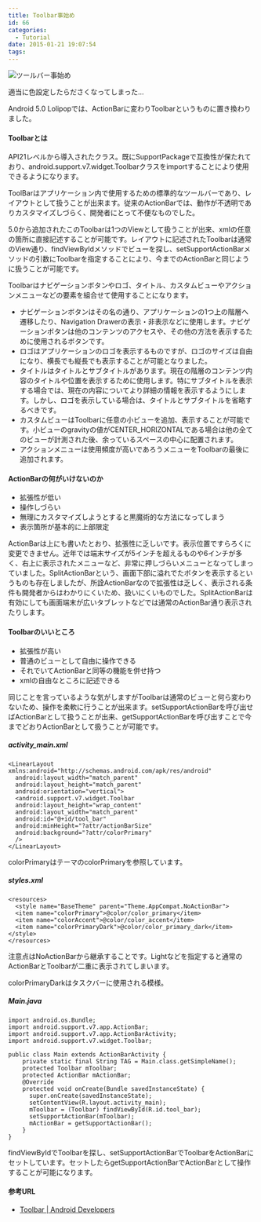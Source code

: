 ```yaml
---
title: Toolbar事始め
id: 66
categories:
  - Tutorial
date: 2015-01-21 19:07:54
tags:
---
```

![ツールバー事始め](/images/toolbar_eyecatch.png)

適当に色設定したらださくなってしまった...

Android 5.0 Lolipopでは、ActionBarに変わりToolbarというものに置き換わりました。

<!--more-->

#### Toolbarとは

API21レベルから導入されたクラス。既にSupportPackageで互換性が保たれており、android.support.v7.widget.Toolbarクラスをimportすることにより使用できるようになります。

ToolBarはアプリケーション内で使用するための標準的なツールバーであり、レイアウトとして扱うことが出来ます。従来のActionBarでは、動作が不透明でありカスタマイズしづらく、開発者にとって不便なものでした。

5.0から追加されたこのToolbarは1つのViewとして扱うことが出来、xmlの任意の箇所に直接記述することが可能です。レイアウトに記述されたToolbarは通常のView通り、findViewByIdメソッドでビューを探し、setSupportActionBarメソッドの引数にToolbarを指定することにより、今までのActionBarと同じように扱うことが可能です。

Toolbarはナビゲーションボタンやロゴ、タイトル、カスタムビューやアクションメニューなどの要素を組合せて使用することになります。

*   ナビゲーションボタンはその名の通り、アプリケーションの1つ上の階層へ遷移したり、Navigation Drawerの表示・非表示などに使用します。ナビゲーションボタンは他のコンテンツのアクセスや、その他の方法を表示するために使用されるボタンです。
*   ロゴはアプリケーションのロゴを表示するものですが、ロゴのサイズは自由になり、横長でも縦長でも表示することが可能となりました。
*   タイトルはタイトルとサブタイトルがあります。現在の階層のコンテンツ内容のタイトルや位置を表示するために使用します。特にサブタイトルを表示する場合では、現在の内容についてより詳細の情報を表示するようにします。しかし、ロゴを表示している場合は、タイトルとサブタイトルを省略するべきです。
*   カスタムビューはToolbarに任意の小ビューを追加、表示することが可能です。小ビューのgravityの値がCENTER_HORIZONTALである場合は他の全てのビューが計測された後、余っているスペースの中心に配置されます。
*   アクションメニューは使用頻度が高いであろうメニューをToolbarの最後に追加されます。

#### ActionBarの何がいけないのか

*   拡張性が低い
*   操作しづらい
*   無理にカスタマイズしようとすると黒魔術的な方法になってしまう
*   表示箇所が基本的に上部限定

ActionBarは上にも書いたとおり、拡張性に乏しいです。表示位置ですらろくに変更できません。近年では端末サイズが5インチを超えるものや6インチが多く、右上に表示されたメニューなど、非常に押しづらいメニューとなってしまっていました。SplitActionBarという、画面下部に溢れでたボタンを表示するというものも存在しましたが、所詮ActionBarなので拡張性は乏しく、表示される条件も開発者からはわかりにくいため、扱いにくいものでした。SplitActionBarは有効にしても画面端末が広いタブレットなどでは通常のActionBar通り表示されたりします。

#### Toolbarのいいところ

*   拡張性が高い
*   普通のビューとして自由に操作できる
*   それでいてActionBarと同等の機能を併せ持つ
*   xmlの自由なところに記述できる

同じことを言っているような気がしますがToolbarは通常のビューと何ら変わりないため、操作を柔軟に行うことが出来ます。setSupportActionBarを呼び出せばActionBarとして扱うことが出来、getSupportActionBarを呼び出すことで今までどおりActionBarとして扱うことが可能です。

##### activity_main.xml

```
<LinearLayout xmlns:android="http://schemas.android.com/apk/res/android"
  android:layout_width="match_parent"
  android:layout_height="match_parent"
  android:orientation="vertical">
  <android.support.v7.widget.Toolbar
  android:layout_height="wrap_content"
  android:layout_width="match_parent"
  android:id="@+id/tool_bar"
  android:minHeight="?attr/actionBarSize"
  android:background="?attr/colorPrimary"
  />
</LinearLayout>
```

colorPrimaryはテーマのcolorPrimaryを参照しています。

##### styles.xml

```
<resources>
  <style name="BaseTheme" parent="Theme.AppCompat.NoActionBar">
  <item name="colorPrimary">@color/color_primary</item>
  <item name="colorAccent">@color/color_accent</item>
  <item name="colorPrimaryDark">@color/color_primary_dark</item>
</style>
</resources>
```

注意点はNoActionBarから継承することです。Lightなどを指定すると通常のActionBarとToolbarが二重に表示されてしまいます。

colorPrimaryDarkはタスクバーに使用される模様。

##### Main.java

```
import android.os.Bundle;
import android.support.v7.app.ActionBar;
import android.support.v7.app.ActionBarActivity;
import android.support.v7.widget.Toolbar;

public class Main extends ActionBarActivity {
    private static final String TAG = Main.class.getSimpleName();
    protected Toolbar mToolbar;
    protected ActionBar mActionBar;
    @Override
    protected void onCreate(Bundle savedInstanceState) {
      super.onCreate(savedInstanceState);
      setContentView(R.layout.activity_main);
      mToolbar = (Toolbar) findViewById(R.id.tool_bar);
      setSupportActionBar(mToolbar);
      mActionBar = getSupportActionBar();
    }
}
```

findViewByIdでToolbarを探し、setSupportActionBarでToolbarをActionBarにセットしています。セットしたらgetSupportActionBarでActionBarとして操作することが可能になります。

#### 参考URL

*   [Toolbar | Android Developers](http://developer.android.com/reference/android/support/v7/widget/Toolbar.html)
